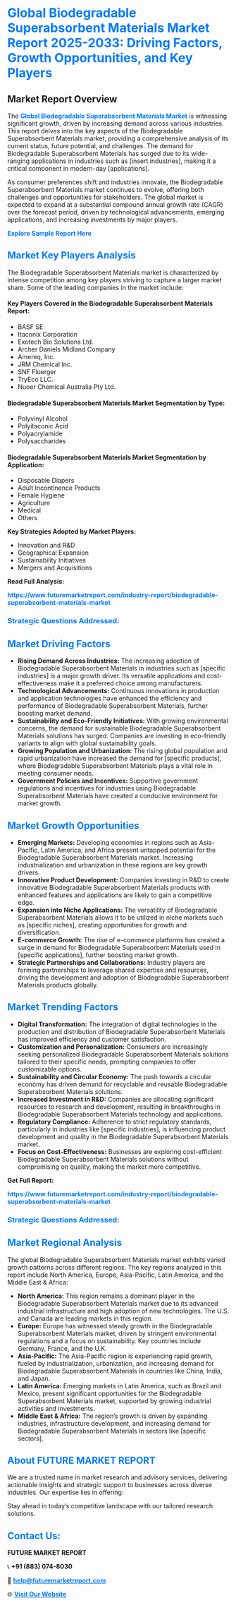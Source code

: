 <h1 style="color: #007BFF;">Global Biodegradable Superabsorbent Materials Market Report 2025-2033: Driving Factors, Growth Opportunities, and Key Players</h1>

<section id="overview">
<h2>Market Report Overview</h2>
<p>The <a href="https://www.futuremarketreport.com/industry-report/biodegradable-superabsorbent-materials-market" style="color: #007BFF; text-decoration: none;"><strong>Global Biodegradable Superabsorbent Materials Market</strong></a> is witnessing significant growth, driven by increasing demand across various industries. This report delves into the key aspects of the Biodegradable Superabsorbent Materials market, providing a comprehensive analysis of its current status, future potential, and challenges. The demand for Biodegradable Superabsorbent Materials has surged due to its wide-ranging applications in industries such as [insert industries], making it a critical component in modern-day [applications].</p>
<p>As consumer preferences shift and industries innovate, the Biodegradable Superabsorbent Materials market continues to evolve, offering both challenges and opportunities for stakeholders. The global market is expected to expand at a substantial compound annual growth rate (CAGR) over the forecast period, driven by technological advancements, emerging applications, and increasing investments by major players.</p>
</section>

<section id="overview">
<p><a href="https://www.futuremarketreport.com/request-sample/reportId=62535" style="color: #007BFF; text-decoration: none;"><strong>Explore Sample Report Here</strong></a></p>
</section>

<section id="key-players">
<h2 style="color: #007BFF;">Market Key Players Analysis</h2>
<p>The Biodegradable Superabsorbent Materials market is characterized by intense competition among key players striving to capture a larger market share. Some of the leading companies in the market include:</p>
<h4>Key Players Covered in the Biodegradable Superabsorbent Materials Report:</h4>
<ul><li>BASF SE</li><li>Itaconix Corporation</li><li>Exotech Bio Solutions Ltd.</li><li>Archer Daniels Midland Company</li><li>Amereq, Inc.</li><li>JRM Chemical Inc.</li><li>SNF Floerger</li><li>TryEco LLC.</li><li>Nuoer Chemical Australia Pty Ltd.</li></ul>
<h4>Biodegradable Superabsorbent Materials Market Segmentation by Type:</h4>
<ul><li>Polyvinyl Alcohol</li><li>Polyitaconic Acid</li><li>Polyacrylamide</li><li>Polysaccharides</li></ul>

<h4>Biodegradable Superabsorbent Materials Market Segmentation by Application:</h4>
<ul><li>Disposable Diapers</li><li>Adult Incontinence Products</li><li>Female Hygiene</li><li>Agriculture</li><li>Medical</li><li>Others</li></ul>
<p><strong>Key Strategies Adopted by Market Players:</strong></p>
<ul>
<li>Innovation and R&D</li>
<li>Geographical Expansion</li>
<li>Sustainability Initiatives</li>
<li>Mergers and Acquisitions</li>
</ul>
</section>

<section>
<p><strong>Read Full Analysis: </strong></p><a href="https://www.futuremarketreport.com/industry-report/biodegradable-superabsorbent-materials-market" style="color: #007BFF; text-decoration: none;"><strong>https://www.futuremarketreport.com/industry-report/biodegradable-superabsorbent-materials-market</strong></a>
<h3 style="color: #007BFF;">Strategic Questions Addressed:</h3>
</section>

<section id="driving-factors">
<h2 style="color: #007BFF;">Market Driving Factors</h2>
<ul>
<li><strong>Rising Demand Across Industries:</strong> The increasing adoption of Biodegradable Superabsorbent Materials in industries such as [specific industries] is a major growth driver. Its versatile applications and cost-effectiveness make it a preferred choice among manufacturers.</li>
<li><strong>Technological Advancements:</strong> Continuous innovations in production and application technologies have enhanced the efficiency and performance of Biodegradable Superabsorbent Materials, further boosting market demand.</li>
<li><strong>Sustainability and Eco-Friendly Initiatives:</strong> With growing environmental concerns, the demand for sustainable Biodegradable Superabsorbent Materials solutions has surged. Companies are investing in eco-friendly variants to align with global sustainability goals.</li>
<li><strong>Growing Population and Urbanization:</strong> The rising global population and rapid urbanization have increased the demand for [specific products], where Biodegradable Superabsorbent Materials plays a vital role in meeting consumer needs.</li>
<li><strong>Government Policies and Incentives:</strong> Supportive government regulations and incentives for industries using Biodegradable Superabsorbent Materials have created a conducive environment for market growth.</li>
</ul>
</section>

<section id="growth-opportunities">
<h2 style="color: #007BFF;">Market Growth Opportunities</h2>
<ul>
<li><strong>Emerging Markets:</strong> Developing economies in regions such as Asia-Pacific, Latin America, and Africa present untapped potential for the Biodegradable Superabsorbent Materials market. Increasing industrialization and urbanization in these regions are key growth drivers.</li>
<li><strong>Innovative Product Development:</strong> Companies investing in R&D to create innovative Biodegradable Superabsorbent Materials products with enhanced features and applications are likely to gain a competitive edge.</li>
<li><strong>Expansion into Niche Applications:</strong> The versatility of Biodegradable Superabsorbent Materials allows it to be utilized in niche markets such as [specific niches], creating opportunities for growth and diversification.</li>
<li><strong>E-commerce Growth:</strong> The rise of e-commerce platforms has created a surge in demand for Biodegradable Superabsorbent Materials used in [specific applications], further boosting market growth.</li>
<li><strong>Strategic Partnerships and Collaborations:</strong> Industry players are forming partnerships to leverage shared expertise and resources, driving the development and adoption of Biodegradable Superabsorbent Materials products globally.</li>
</ul>
</section>

<section id="trending-factors">
<h2 style="color: #007BFF;">Market Trending Factors</h2>
<ul>
<li><strong>Digital Transformation:</strong> The integration of digital technologies in the production and distribution of Biodegradable Superabsorbent Materials has improved efficiency and customer satisfaction.</li>
<li><strong>Customization and Personalization:</strong> Consumers are increasingly seeking personalized Biodegradable Superabsorbent Materials solutions tailored to their specific needs, prompting companies to offer customizable options.</li>
<li><strong>Sustainability and Circular Economy:</strong> The push towards a circular economy has driven demand for recyclable and reusable Biodegradable Superabsorbent Materials solutions.</li>
<li><strong>Increased Investment in R&D:</strong> Companies are allocating significant resources to research and development, resulting in breakthroughs in Biodegradable Superabsorbent Materials technology and applications.</li>
<li><strong>Regulatory Compliance:</strong> Adherence to strict regulatory standards, particularly in industries like [specific industries], is influencing product development and quality in the Biodegradable Superabsorbent Materials market.</li>
<li><strong>Focus on Cost-Effectiveness:</strong> Businesses are exploring cost-efficient Biodegradable Superabsorbent Materials solutions without compromising on quality, making the market more competitive.</li>
</ul>
</section>

<section>
<p><strong>Get Full Report: </strong></p><a href="https://www.futuremarketreport.com/industry-report/biodegradable-superabsorbent-materials-market" style="color: #007BFF; text-decoration: none;"><strong>https://www.futuremarketreport.com/industry-report/biodegradable-superabsorbent-materials-market</strong></a>
<h3 style="color: #007BFF;">Strategic Questions Addressed:</h3>
</section>


<section id="regional-analysis">
<h2 style="color: #007BFF;">Market Regional Analysis</h2>
<p>The global Biodegradable Superabsorbent Materials market exhibits varied growth patterns across different regions. The key regions analyzed in this report include North America, Europe, Asia-Pacific, Latin America, and the Middle East & Africa:</p>
<ul>
<li><strong>North America:</strong> This region remains a dominant player in the Biodegradable Superabsorbent Materials market due to its advanced industrial infrastructure and high adoption of new technologies. The U.S. and Canada are leading markets in this region.</li>
<li><strong>Europe:</strong> Europe has witnessed steady growth in the Biodegradable Superabsorbent Materials market, driven by stringent environmental regulations and a focus on sustainability. Key countries include Germany, France, and the U.K.</li>
<li><strong>Asia-Pacific:</strong> The Asia-Pacific region is experiencing rapid growth, fueled by industrialization, urbanization, and increasing demand for Biodegradable Superabsorbent Materials in countries like China, India, and Japan.</li>
<li><strong>Latin America:</strong> Emerging markets in Latin America, such as Brazil and Mexico, present significant opportunities for the Biodegradable Superabsorbent Materials market, supported by growing industrial activities and investments.</li>
<li><strong>Middle East & Africa:</strong> The region’s growth is driven by expanding industries, infrastructure development, and increasing demand for Biodegradable Superabsorbent Materials in sectors like [specific sectors].</li>
</ul>
</section>

<footer>
<h2 style="color: #007BFF;">About FUTURE MARKET REPORT</h2>
<p>We are a trusted name in market research and advisory services, delivering actionable insights and strategic support to businesses across diverse industries. Our expertise lies in offering:</p>

<p>Stay ahead in today’s competitive landscape with our tailored research solutions.</p>

<h2 style="color: #007BFF;">Contact Us:</h2>
<p><strong>FUTURE MARKET REPORT</strong></p>
<p>📞 <strong>+91 (883) 074-8030</strong></p>
<p>📧 <strong><a href="mailto:help@futuremarketreport.com" style="color: #007BFF;">help@futuremarketreport.com</a></strong></p>
<p>🌐 <strong><a href="https://www.futuremarketreport.com/" style="color: #007BFF;">Visit Our Website</a></strong></p>
</footer>